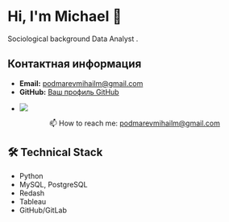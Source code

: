 # Hi, I'm Michael 👋
Sociological background Data Analyst .

## Контактная информация
- **Email:** podmarevmihailm@gmail.com
- **GitHub:** [Ваш профиль GitHub](https://github.com/shamee69)
- <p align='left'>
   <a href="https://t.me/Meursaul">
       <img src="https://img.shields.io/badge/Telegram-2CA5E0?style=for-the-badge&logo=telegram&logoColor=white"/>
   </a>
<p align='center'>
   📫 How to reach me: <a href='mailto:podmarevmihailm@gmail.com'>podmarevmihailm@gmail.com</a>
</p>

## 🛠 Technical Stack
*   Python
*   MySQL, PostgreSQL
*   Redash
*   Tableau
*   GitHub/GitLab

   </a>
</div>
